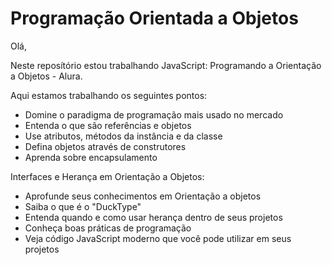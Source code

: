 # Programação Orientada a Objetos

Olá,

Neste reposítório estou trabalhando JavaScript: Programando a Orientação a Objetos - Alura.

Aqui estamos trabalhando os seguintes pontos:

- Domine o paradigma de programação mais usado no mercado
- Entenda o que são referências e objetos
- Use atributos, métodos da instância e da classe
- Defina objetos através de construtores
- Aprenda sobre encapsulamento

Interfaces e Herança em Orientação a Objetos:

- Aprofunde seus conhecimentos em Orientação a objetos
- Saiba o que é o "DuckType"
- Entenda quando e como usar herança dentro de seus projetos
- Conheça boas práticas de programação
- Veja código JavaScript moderno que você pode utilizar em seus projetos
